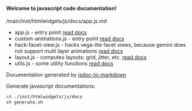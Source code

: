 #### Welcome to javascript code documentation!

/main/inst/htmlwidgets/js/docs/app.js.md

* app.js - entry point [read docs](https://github.com/microsoft/datamations/blob/main/inst/htmlwidgets/js/docs/app.js.md)
* custom-animations.js - entry point [read docs](https://github.com/microsoft/datamations/blob/main/inst/htmlwidgets/js/docs/custom-animations.js.md)
* hack-facet-view.js - hacks vega-lite facet views, because gemini does not support multi layer animations [read docs](https://github.com/microsoft/datamations/blob/main/inst/htmlwidgets/js/docs/hack-facet-view.js.md)
* layout.js - computes layouts: grid, jitter, etc. [read docs](https://github.com/microsoft/datamations/blob/main/inst/htmlwidgets/js/docs/layout.js.md)
* utils.js - some utility functions [read docs](https://github.com/microsoft/datamations/blob/main/inst/htmlwidgets/js/docs/utils.js.md)

Documentation generated by [jsdoc-to-markdown](https://github.com/jsdoc2md/jsdoc-to-markdown)

Generate javascript documentations:

```sh
cd ./inst/htmlwidgets/js/docs
sh generate.sh
```